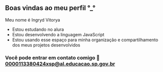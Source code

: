 ## Boas vindas ao meu perfil °_° 

Meu nome é Ingryd Vitorya

- Estou estudando no alura
- Estou desenvolvendo a linguagem JavaScript
- Estou usando esse espaço para minha organização e compartilhamento dos meus projetos desenvolvidos

### Você pode entrar em contato comigo 📧0000113380424xsp@al.educacao.sp.gov.br
